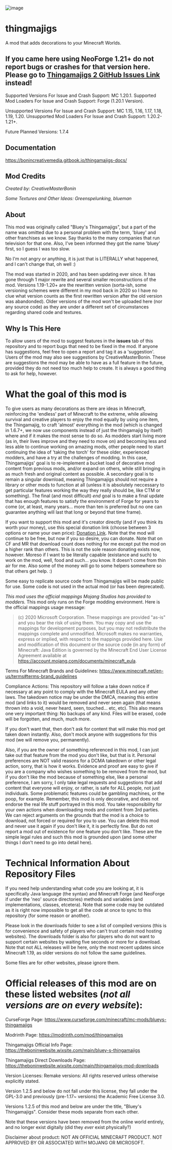 ![image](https://github.com/roberttkahelin8/thingmajigs/blob/main/img/logo3drender_upscaled.png?raw=true "logo3d_render_upscaled_edit")

# thingmajigs
A mod that adds decorations to your Minecraft Worlds.

## If you came here using NeoForge 1.21+ do not report bugs or crashes for that version here. Please go to [Thingamajigs 2 GitHub Issues Link](https://github.com/roberttkahelin8/thingamajigs2/issues) instead!

Supported Versions For Issue and Crash Support: MC 1.20.1.
Supported Mod Loaders For Issue and Crash Support: Forge (1.20.1 Version).

Unsupported Versions For Issue and Crash Support: MC 1.15, 1.16, 1.17, 1.18, 1.19, 1.20.
Unsupported Mod Loaders For Issue and Crash Support: 1.20.2-1.21+.

Future Planned Versions: 1.7.4

## Documentation
https://bonincreativemedia.gitbook.io/thingamajigs-docs/

## Mod Credits
_Created by: CreativeMasterBonin_

_Some Textures and Other Ideas: Greenspelunking, blueman_

## About
This mod was originally called "Bluey's Thingamajigs", but a part of the name was omitted due to a personal problem with the term, 'bluey' and other franchises as we know. Say thanks to the many companies that run television for that one. Also, I've been informed they got the name 'bluey' first, so I guess I was too slow.

No I'm not angry or anything, it is just that is LITERALLY what happened, and I can't change that, oh well :)


The mod was started in 2020, and has been updating ever since. It has gone through 1 major rewrite and several smaller reconstructions of the mod. Versions 1.19-1.20+ are the rewritten version (sorta-ish, some versioning schemes were different in my mod back in 2020 so I have no clue what version counts as the first rewritten version after the old version was abandonded). Older versions of the mod won't be uploaded here (nor any source code) as they are under a different set of circumstances regarding shared code and textures.

## Why Is This Here
To allow users of the mod to suggest features in the **issues** tab of this repository and to report bugs that need to be fixed in the mod. If anyone has suggestions, feel free to open a report and tag it as a 'suggestion'. Users of the mod may also see suggestions by CreativeMasterBonin. These are suggestions the mod may be able to have as a full feature in the future, provided they do not need too much help to create. It is always a good thing to ask for help, however.

# What the goal of this mod is
To give users as many decorations as there are ideas in Minecraft, reinforcing the 'endless' part of Minecraft to the extreme, while allowing survival and creative players to enjoy the mod equally by using one item, the Thingamajig, to craft 'almost' everything in the mod (which is changed in 1.6.7+, we now use components instead of just the thingamajig by itself) where and if it makes the most sense to do so. As modders start living more (as in, their lives improve and they need to move on) and becoming less and less able to continue working on amazing mods, other people need to start continuing the idea of 'taking the torch' for these older, experienced modders, and have a try at the challenges of modding. In this case, Thingamajigs' goal is to re-implement a bucket load of decorative mod content from previous mods, and/or expand on others, while still bringing in as much fresh and original content as possible. A secondary goal is to remain a singular download, meaning Thingamajigs should not require a library or other mods to function at all (unless it is absolutely neccessary to get particular features working the way they really should be, like CTM or something). The final (and most difficult) *end* goal is to make a final update that has enough features to satisfy the environment of Forge for years to come (or, at least, many years... more than ten is preferred but no one can guarantee anything will last that long or beyond that time frame).

If you want to support this mod and it's creator directly (and if you think its worth your money), use this special donation link (choose between 3 options or name your own price): [Donation Link](https://www.paypal.com/donate?hosted_button_id=SFAF7K8G7L63S). Note that the mod will continue to be free, but now if you so desire, you can donate. Note that on CF and MR that download count does nothing for me except put the mod on a higher rank than others. This is not the sole reason donating exists now, however. Moreso if I want to be literally capable (existance and such) to work on the mod, well, food and such... you know. It doesn't come from thin air for me. Also some of the money will go to some helpers somewhere so that others get help. :)


Some easy to replicate source code from Thingamajigs will be made public for use. Some code is not used in the actual mod (or has been deprecated).

_This mod uses the official mappings Mojang Studios has provided to modders._ This mod only runs on the Forge modding environment.
Here is the official mappings usage message:

>(c) 2020 Microsoft Corporation. These mappings are provided "as-is" and you bear the risk of using them. You may copy and use the mappings for development purposes, but you may not redistribute the mappings complete and unmodified. Microsoft makes no warranties, express or implied, with respect to the mappings provided here.  Use and modification of this document or the source code (in any form) of Minecraft: Java Edition is governed by the Minecraft End User License Agreement available at https://account.mojang.com/documents/minecraft_eula.

Terms For Minecraft Brands and Guidelines:
https://www.minecraft.net/en-us/terms#terms-brand_guidelines


Compliance Actions:
This repository will follow a take down notice if necessary at any point to comply with the Minecraft EULA and any other laws.
The takedown notice may be under the DMCA, meaning this entire mod (and links to it) would be removed and never seen again (that means thrown into a void, never heard, seen, touched... etc, etc).
This also means one very important thing: No backups of any kind. Files will be erased, code will be forgotten, and much, much more.

If you don't want that, then don't ask for content that will make this mod get taken down instantly.
Also, don't mock anyone with suggestions for this mod (we will remove you, permanently).

Also, if you are the owner of something referenced in this mod, I can just take out that feature from the mod you don't like, but that is it. Personal preferences are NOT valid reasons for a DCMA takedown or other legal action, sorry, that is how it works. Evidence and proof are easy to give if you are a company who wishes something to be removed from the mod, but if you don't like the mod because of something else, like a personal preference, I am sorry, I only take legal requests and suggestions that add content that everyone will enjoy, or rather, is safe for ALL people, not just individuals.
Some problematic features could be gambling machines, or the poop, for example. Remember, this mod is only decorative, and does not endorse the real life stuff portrayed in this mod. You take responsibility for your own actions when downloading mods and content from 3rd parties. We can reject arguments on the grounds that the mod is a choice to download, not forced or required for you to use. You can delete this mod and never use it again if you don't like it, it is perfectly fine. But do not report a mod out of existence for one feature you don't like. These are the simple legal rules and such this mod is grounded upon (and some other things I don't need to go into detail here).


# Technical Information About Repository Files

If you need help understanding what code you are looking at, it is specifically Java language (the syntax) and Minecraft Forge (and NeoForge if under the 'neo' source directories) methods and variables (and implementations, classes, etcetera). Note that some code may be outdated as it is right now impossible to get all the code at once to sync to this repository (for some reason or another).

Please look in the downloads folder to see a list of compiled versions (this is for convenience and safety of players who can't trust certain mod hosting websites).
The downloads folder is also for players who do not want to support certain websites by waiting five seconds or more for a download.
Note that not ALL releases will be here, only the most recent updates since Minecraft 1.19, as older versions do not follow the same guidelines.

Some files are for other websites, please ignore them.

# Official releases of this mod are on these listed websites (_not all versions are on every website_):

CurseForge Page: https://www.curseforge.com/minecraft/mc-mods/blueys-thingamajigs

Modrinth Page: https://modrinth.com/mod/thingamajigs

Thingamajigs Official Info Page: https://theboninwebsite.wixsite.com/main/bluey-s-thingamajigs

Thingamajigs Direct Downloads Page: https://theboninwebsite.wixsite.com/main/thingamajigs-mod-downloads


Version Licenses:
Remake versions: All rights reserved unless otherwise explicitly stated.

Version 1.2.5 and below do not fall under this license, they fall under the GPL-3.0 and previously (pre-1.17~ versions) the Academic Free License 3.0.

Versions 1.2.5 of this mod and below are under the title, "Bluey's Thingamajigs". Consider these mods separate from each other.

Note that these versions have been removed from the online world entirely, and no longer exist digitally (did they _ever_ exist physically?)

Disclaimer about product:
NOT AN OFFICIAL MINECRAFT PRODUCT. NOT APPROVED BY OR ASSOCIATED WITH MOJANG OR MICROSOFT.
